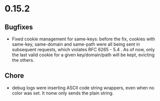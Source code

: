 # 0.15.2

## Bugfixes

* Fixed cookie management for same-keys: before the fix, cookies with same-key, same-domain and same-path were all being sent in subsequent requests, which violates  RFC 6265 - 5.4 . As of now, only the last valid cookie for a given key/domain/path will be kept, evicting the others.

## Chore

* debug logs were inserting ASCII code string wrappers, even when no color was set. It nonw only sends the plain string.
